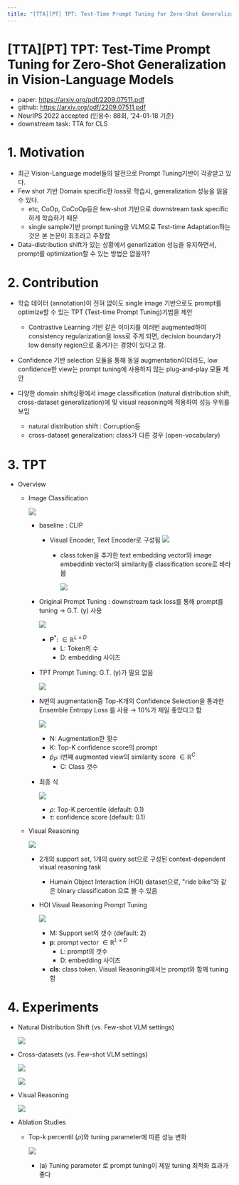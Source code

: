 ```yaml
---
title: "[TTA][PT] TPT: Test-Time Prompt Tuning for Zero-Shot Generalization in Vision-Language Models"
---
```

# [TTA][PT] TPT: Test-Time Prompt Tuning for Zero-Shot Generalization in Vision-Language Models

- paper: https://arxiv.org/pdf/2209.07511.pdf
- github: https://arxiv.org/pdf/2209.07511.pdf
- NeurIPS 2022 accepted (인용수: 88회, '24-01-18 기준)
- downstream task: TTA for CLS

# 1. Motivation

- 최근 Vision-Language model들의 발전으로 Prompt Tuning기반이 각광받고 있다. 
- Few shot 기반 Domain specific한 loss로 학습시, generalization 성능을 잃을 수 있다.
  - etc, CoOp, CoCoOp등은 few-shot 기반으로 downstream task specific하게 학습하기 때문
  - single sample기반 prompt tuning을 VLM으로 Test-time Adaptation하는 것은 본 논문이 최초라고 주장함
- Data-distribution shift가 있는 상황에서 generlization 성능을 유지하면서, prompt를 optimization할 수 있는 방법은 없을까?

# 2. Contribution

- 학습 데이터 (annotation)이 전혀 없이도 single image 기반으로도 prompt를 optimize할 수 있는 TPT (Test-time Prompt Tuning)기법을 제안

  - Contrastive Learning 기반 같은 이미지를 여러번 augmented하여 consistency regularization을 loss로 주게 되면, decision boundary가 low density region으로 옮겨가는 경향이 있다고 함.

- Confidence 기반 selection 모듈을 통해 동일 augmentation이더라도, low confidence한 view는 prompt tuning에 사용하지 않는 plug-and-play 모듈 제안

- 다양한 domain shift상황에서 image classification (natural distribution shift, cross-dataset generalization)에 및 visual reasoning에 적용하여 성능 우위를 보임 

  - natural distribution shift : Corruption등
  - cross-dataset generalization: class가 다른 경우 (open-vocabulary)

  

# 3. TPT

- Overview

  - Image Classification

    ![](../images/2024-01-18/%EC%8A%A4%ED%81%AC%EB%A6%B0%EC%83%B7%202024-01-18%2022-41-38.png)

    - baseline : CLIP

      - Visual Encoder, Text Encoder로 구성됨 ![](../images/2024-01-18/%EC%8A%A4%ED%81%AC%EB%A6%B0%EC%83%B7%202024-01-18%2022-44-10.png)

        - class token을 추가한 text embedding vector와 image embeddinb vector의 similarity를 classification score로 바라봄

           ![](../images/2024-01-18/%EC%8A%A4%ED%81%AC%EB%A6%B0%EC%83%B7%202024-01-18%2022-45-06.png)

    - Original Prompt Tuning : downstream task loss를 통해 prompt를 tuning $\to$ G.T. (y) 사용

      ![](../images/2024-01-18/%EC%8A%A4%ED%81%AC%EB%A6%B0%EC%83%B7%202024-01-18%2022-46-42.png)

      - **P**$^*$: $\in \mathbb{R}^{L \times D}$
        - L: Token의 수
        - D: embedding 사이즈

    - TPT Prompt Tuning: G.T. (y)가 필요 없음

      ![](../images/2024-01-18/%EC%8A%A4%ED%81%AC%EB%A6%B0%EC%83%B7%202024-01-18%2022-52-18.png)

    - N번의 augmentation중 Top-K개의 Confidence Selection을 통과한 Ensemble Entropy Loss 를 사용 $\to$ 10%가 제일 좋았다고 함

      ![](../images/2024-01-18/%EC%8A%A4%ED%81%AC%EB%A6%B0%EC%83%B7%202024-01-18%2022-52-53.png)

      - N: Augmentation한 횟수
      - K: Top-K confidence score의 prompt
      - $\tilde{p}_P$: i번째 augmented view의 similarity score $\in \mathbb{R}^C$
        - C: Class 갯수

    - 최종 식

      ![](../images/2024-01-18/%EC%8A%A4%ED%81%AC%EB%A6%B0%EC%83%B7%202024-01-18%2022-56-41.png)

      - $\rho$: Top-K percentile (default: 0.1)
      - $\tau$: confidence score (default: 0.1)

  - Visual Reasoning

    ![](../images/2024-01-18/%EC%8A%A4%ED%81%AC%EB%A6%B0%EC%83%B7%202024-01-18%2022-42-02.png)

    - 2개의 support set, 1개의 query set으로 구성된 context-dependent visual reasoning task
      - Humain Object Interaction (HOI) dataset으로, "ride bike"와 같은 binary classification 으로 볼 수 있음

    - HOI Visual Reasoning Prompt Tuning

      ![](../images/2024-01-18/%EC%8A%A4%ED%81%AC%EB%A6%B0%EC%83%B7%202024-01-18%2022-57-28.png)

      - M: Support set의 갯수 (default: 2)
      - **p**: prompt vector $\in \mathbb{R}^{L \times D}$
        - L: prompt의 갯수
        - D: embedding 사이즈
      - **cls**: class token. Visual Reasoning에서는 prompt와 함께 tuning함

# 4. Experiments

- Natural Distribution Shift (vs. Few-shot VLM settings)

  ![](../images/2024-01-18/%EC%8A%A4%ED%81%AC%EB%A6%B0%EC%83%B7%202024-01-18%2023-01-22.png)

- Cross-datasets (vs. Few-shot VLM settings)

  ![](../images/2024-01-18/%EC%8A%A4%ED%81%AC%EB%A6%B0%EC%83%B7%202024-01-18%2023-01-49.png)

  ![](../images/2024-01-18/%EC%8A%A4%ED%81%AC%EB%A6%B0%EC%83%B7%202024-01-18%2023-03-00.png)

- Visual Reasoning

  ![](../images/2024-01-18/%EC%8A%A4%ED%81%AC%EB%A6%B0%EC%83%B7%202024-01-18%2023-03-24.png)

- Ablation Studies

  - Top-k percentil ($\rho$)와 tuning parameter에 따른 성능 변화

    ![](../images/2024-01-18/%EC%8A%A4%ED%81%AC%EB%A6%B0%EC%83%B7%202024-01-18%2023-03-48.png)

    - (a) Tuning parameter 로 prompt tuning이 제일 tuning 최적화 효과가 좋다
